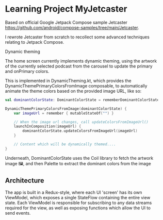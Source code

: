 # Learning Project MyJetcaster 

Based on official Google Jetpack Compose sample Jetcaster https://github.com/android/compose-samples/tree/main/Jetcaster.

I rewrote Jetcaster from scratch to recollect some advanced techniques relating to Jetpack Compose. 

Dynamic theming

The home screen currently implements dynamic theming, using the artwork of the currently selected podcast from the carousel to update the primary and onPrimary colors. 

This is implemented in DynamicTheming.kt, which provides the DynamicThemePrimaryColorsFromImage composable, to automatically animate the theme colors based on the provided image URL, like so:

```kotlin
val dominantColorState: DominantColorState = rememberDominantColorState()

DynamicThemePrimaryColorsFromImage(dominantColorState) {
    var imageUrl = remember { mutableStateOf("") }

    // When the image url changes, call updateColorsFromImageUrl()
    launchInComposition(imageUrl) {
        dominantColorState.updateColorsFromImageUrl(imageUrl)
    }

    // Content which will be dynamically themed....
}
```

Underneath, DominantColorState uses the Coil library to fetch the artwork image 🖼️, and then Palette to extract the dominant colors from the image

## Architecture

The app is built in a Redux-style, where each UI 'screen' has its own ViewModel, which exposes a single StateFlow containing the entire view state. Each ViewModel is responsible for subscribing to any data streams required for the view, as well as exposing functions which allow the UI to send events.

